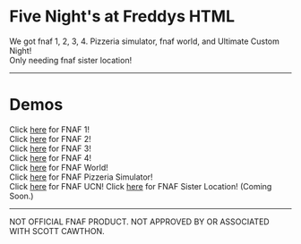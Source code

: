 # Five Night's at Freddys HTML
 We got fnaf 1, 2, 3, 4. Pizzeria simulator, fnaf world, and Ultimate Custom Night!<br>
 Only needing fnaf sister location!
<hr>

# Demos
Click [here](https://irv77.github.io/hd_fnaf/1/) for FNAF 1!<br>
Click [here](https://irv77.github.io/hd_fnaf/2/) for FNAF 2!<br>
Click [here](https://irv77.github.io/hd_fnaf/3/) for FNAF 3!<br>
Click [here](https://irv77.github.io/hd_fnaf/4/) for FNAF 4!<br>
Click [here](https://irv77.github.io/hd_fnaf/w/) for FNAF World!<br>
Click [here](https://irv77.github.io/hd_fnaf/ps/) for FNAF Pizzeria Simulator!<br>
Click [here](https://irv77.github.io/hd_fnaf/ucn/) for FNAF UCN!
Click [here](google.com/) for FNAF Sister Location! (Coming Soon.)
 <hr>

NOT OFFICIAL FNAF PRODUCT. NOT APPROVED BY OR ASSOCIATED WITH SCOTT CAWTHON.
